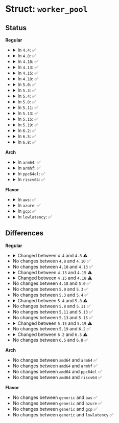 # Struct: <code>worker_pool</code>

## Status
<b>Regular</b>
<ul>
<li>
<details>
<summary>In <code>4.4</code>: ✅</summary>

```c
struct worker_pool {
    spinlock_t lock;
    int cpu;
    int node;
    int id;
    unsigned int flags;
    struct list_head worklist;
    int nr_workers;
    int nr_idle;
    struct list_head idle_list;
    struct timer_list idle_timer;
    struct timer_list mayday_timer;
    struct hlist_head busy_hash[64];
    struct mutex manager_arb;
    struct worker *manager;
    struct mutex attach_mutex;
    struct list_head workers;
    struct completion *detach_completion;
    struct ida worker_ida;
    struct workqueue_attrs *attrs;
    struct hlist_node hash_node;
    int refcnt;
    atomic_t nr_running;
    struct callback_head rcu;
};
```
</details>
</li>
<li>
<details>
<summary>In <code>4.8</code>: ✅</summary>

```c
struct worker_pool {
    spinlock_t lock;
    int cpu;
    int node;
    int id;
    unsigned int flags;
    long unsigned int watchdog_ts;
    struct list_head worklist;
    int nr_workers;
    int nr_idle;
    struct list_head idle_list;
    struct timer_list idle_timer;
    struct timer_list mayday_timer;
    struct hlist_head busy_hash[64];
    struct mutex manager_arb;
    struct worker *manager;
    struct mutex attach_mutex;
    struct list_head workers;
    struct completion *detach_completion;
    struct ida worker_ida;
    struct workqueue_attrs *attrs;
    struct hlist_node hash_node;
    int refcnt;
    atomic_t nr_running;
    struct callback_head rcu;
};
```
</details>
</li>
<li>
<details>
<summary>In <code>4.10</code>: ✅</summary>

```c
struct worker_pool {
    spinlock_t lock;
    int cpu;
    int node;
    int id;
    unsigned int flags;
    long unsigned int watchdog_ts;
    struct list_head worklist;
    int nr_workers;
    int nr_idle;
    struct list_head idle_list;
    struct timer_list idle_timer;
    struct timer_list mayday_timer;
    struct hlist_head busy_hash[64];
    struct mutex manager_arb;
    struct worker *manager;
    struct mutex attach_mutex;
    struct list_head workers;
    struct completion *detach_completion;
    struct ida worker_ida;
    struct workqueue_attrs *attrs;
    struct hlist_node hash_node;
    int refcnt;
    atomic_t nr_running;
    struct callback_head rcu;
};
```
</details>
</li>
<li>
<details>
<summary>In <code>4.13</code>: ✅</summary>

```c
struct worker_pool {
    spinlock_t lock;
    int cpu;
    int node;
    int id;
    unsigned int flags;
    long unsigned int watchdog_ts;
    struct list_head worklist;
    int nr_workers;
    int nr_idle;
    struct list_head idle_list;
    struct timer_list idle_timer;
    struct timer_list mayday_timer;
    struct hlist_head busy_hash[64];
    struct mutex manager_arb;
    struct worker *manager;
    struct mutex attach_mutex;
    struct list_head workers;
    struct completion *detach_completion;
    struct ida worker_ida;
    struct workqueue_attrs *attrs;
    struct hlist_node hash_node;
    int refcnt;
    atomic_t nr_running;
    struct callback_head rcu;
};
```
</details>
</li>
<li>
<details>
<summary>In <code>4.15</code>: ✅</summary>

```c
struct worker_pool {
    spinlock_t lock;
    int cpu;
    int node;
    int id;
    unsigned int flags;
    long unsigned int watchdog_ts;
    struct list_head worklist;
    int nr_workers;
    int nr_idle;
    struct list_head idle_list;
    struct timer_list idle_timer;
    struct timer_list mayday_timer;
    struct hlist_head busy_hash[64];
    struct worker *manager;
    struct mutex attach_mutex;
    struct list_head workers;
    struct completion *detach_completion;
    struct ida worker_ida;
    struct workqueue_attrs *attrs;
    struct hlist_node hash_node;
    int refcnt;
    atomic_t nr_running;
    struct callback_head rcu;
};
```
</details>
</li>
<li>
<details>
<summary>In <code>4.18</code>: ✅</summary>

```c
struct worker_pool {
    spinlock_t lock;
    int cpu;
    int node;
    int id;
    unsigned int flags;
    long unsigned int watchdog_ts;
    struct list_head worklist;
    int nr_workers;
    int nr_idle;
    struct list_head idle_list;
    struct timer_list idle_timer;
    struct timer_list mayday_timer;
    struct hlist_head busy_hash[64];
    struct worker *manager;
    struct list_head workers;
    struct completion *detach_completion;
    struct ida worker_ida;
    struct workqueue_attrs *attrs;
    struct hlist_node hash_node;
    int refcnt;
    atomic_t nr_running;
    struct callback_head rcu;
};
```
</details>
</li>
<li>
<details>
<summary>In <code>5.0</code>: ✅</summary>

```c
struct worker_pool {
    spinlock_t lock;
    int cpu;
    int node;
    int id;
    unsigned int flags;
    long unsigned int watchdog_ts;
    struct list_head worklist;
    int nr_workers;
    int nr_idle;
    struct list_head idle_list;
    struct timer_list idle_timer;
    struct timer_list mayday_timer;
    struct hlist_head busy_hash[64];
    struct worker *manager;
    struct list_head workers;
    struct completion *detach_completion;
    struct ida worker_ida;
    struct workqueue_attrs *attrs;
    struct hlist_node hash_node;
    int refcnt;
    atomic_t nr_running;
    struct callback_head rcu;
};
```
</details>
</li>
<li>
<details>
<summary>In <code>5.3</code>: ✅</summary>

```c
struct worker_pool {
    spinlock_t lock;
    int cpu;
    int node;
    int id;
    unsigned int flags;
    long unsigned int watchdog_ts;
    struct list_head worklist;
    int nr_workers;
    int nr_idle;
    struct list_head idle_list;
    struct timer_list idle_timer;
    struct timer_list mayday_timer;
    struct hlist_head busy_hash[64];
    struct worker *manager;
    struct list_head workers;
    struct completion *detach_completion;
    struct ida worker_ida;
    struct workqueue_attrs *attrs;
    struct hlist_node hash_node;
    int refcnt;
    atomic_t nr_running;
    struct callback_head rcu;
};
```
</details>
</li>
<li>
<details>
<summary>In <code>5.4</code>: ✅</summary>

```c
struct worker_pool {
    spinlock_t lock;
    int cpu;
    int node;
    int id;
    unsigned int flags;
    long unsigned int watchdog_ts;
    struct list_head worklist;
    int nr_workers;
    int nr_idle;
    struct list_head idle_list;
    struct timer_list idle_timer;
    struct timer_list mayday_timer;
    struct hlist_head busy_hash[64];
    struct worker *manager;
    struct list_head workers;
    struct completion *detach_completion;
    struct ida worker_ida;
    struct workqueue_attrs *attrs;
    struct hlist_node hash_node;
    int refcnt;
    atomic_t nr_running;
    struct callback_head rcu;
};
```
</details>
</li>
<li>
<details>
<summary>In <code>5.8</code>: ✅</summary>

```c
struct worker_pool {
    raw_spinlock_t lock;
    int cpu;
    int node;
    int id;
    unsigned int flags;
    long unsigned int watchdog_ts;
    struct list_head worklist;
    int nr_workers;
    int nr_idle;
    struct list_head idle_list;
    struct timer_list idle_timer;
    struct timer_list mayday_timer;
    struct hlist_head busy_hash[64];
    struct worker *manager;
    struct list_head workers;
    struct completion *detach_completion;
    struct ida worker_ida;
    struct workqueue_attrs *attrs;
    struct hlist_node hash_node;
    int refcnt;
    atomic_t nr_running;
    struct callback_head rcu;
};
```
</details>
</li>
<li>
<details>
<summary>In <code>5.11</code>: ✅</summary>

```c
struct worker_pool {
    raw_spinlock_t lock;
    int cpu;
    int node;
    int id;
    unsigned int flags;
    long unsigned int watchdog_ts;
    struct list_head worklist;
    int nr_workers;
    int nr_idle;
    struct list_head idle_list;
    struct timer_list idle_timer;
    struct timer_list mayday_timer;
    struct hlist_head busy_hash[64];
    struct worker *manager;
    struct list_head workers;
    struct completion *detach_completion;
    struct ida worker_ida;
    struct workqueue_attrs *attrs;
    struct hlist_node hash_node;
    int refcnt;
    atomic_t nr_running;
    struct callback_head rcu;
};
```
</details>
</li>
<li>
<details>
<summary>In <code>5.13</code>: ✅</summary>

```c
struct worker_pool {
    raw_spinlock_t lock;
    int cpu;
    int node;
    int id;
    unsigned int flags;
    long unsigned int watchdog_ts;
    struct list_head worklist;
    int nr_workers;
    int nr_idle;
    struct list_head idle_list;
    struct timer_list idle_timer;
    struct timer_list mayday_timer;
    struct hlist_head busy_hash[64];
    struct worker *manager;
    struct list_head workers;
    struct completion *detach_completion;
    struct ida worker_ida;
    struct workqueue_attrs *attrs;
    struct hlist_node hash_node;
    int refcnt;
    atomic_t nr_running;
    struct callback_head rcu;
};
```
</details>
</li>
<li>
<details>
<summary>In <code>5.15</code>: ✅</summary>

```c
struct worker_pool {
    raw_spinlock_t lock;
    int cpu;
    int node;
    int id;
    unsigned int flags;
    long unsigned int watchdog_ts;
    struct list_head worklist;
    int nr_workers;
    int nr_idle;
    struct list_head idle_list;
    struct timer_list idle_timer;
    struct timer_list mayday_timer;
    struct hlist_head busy_hash[64];
    struct worker *manager;
    struct list_head workers;
    struct completion *detach_completion;
    struct ida worker_ida;
    struct workqueue_attrs *attrs;
    struct hlist_node hash_node;
    int refcnt;
    atomic_t nr_running;
    struct callback_head rcu;
};
```
</details>
</li>
<li>
<details>
<summary>In <code>5.19</code>: ✅</summary>

```c
struct worker_pool {
    raw_spinlock_t lock;
    int cpu;
    int node;
    int id;
    unsigned int flags;
    long unsigned int watchdog_ts;
    int nr_running;
    struct list_head worklist;
    int nr_workers;
    int nr_idle;
    struct list_head idle_list;
    struct timer_list idle_timer;
    struct timer_list mayday_timer;
    struct hlist_head busy_hash[64];
    struct worker *manager;
    struct list_head workers;
    struct completion *detach_completion;
    struct ida worker_ida;
    struct workqueue_attrs *attrs;
    struct hlist_node hash_node;
    int refcnt;
    struct callback_head rcu;
};
```
</details>
</li>
<li>
<details>
<summary>In <code>6.2</code>: ✅</summary>

```c
struct worker_pool {
    raw_spinlock_t lock;
    int cpu;
    int node;
    int id;
    unsigned int flags;
    long unsigned int watchdog_ts;
    int nr_running;
    struct list_head worklist;
    int nr_workers;
    int nr_idle;
    struct list_head idle_list;
    struct timer_list idle_timer;
    struct timer_list mayday_timer;
    struct hlist_head busy_hash[64];
    struct worker *manager;
    struct list_head workers;
    struct completion *detach_completion;
    struct ida worker_ida;
    struct workqueue_attrs *attrs;
    struct hlist_node hash_node;
    int refcnt;
    struct callback_head rcu;
};
```
</details>
</li>
<li>
<details>
<summary>In <code>6.5</code>: ✅</summary>

```c
struct worker_pool {
    raw_spinlock_t lock;
    int cpu;
    int node;
    int id;
    unsigned int flags;
    long unsigned int watchdog_ts;
    bool cpu_stall;
    int nr_running;
    struct list_head worklist;
    int nr_workers;
    int nr_idle;
    struct list_head idle_list;
    struct timer_list idle_timer;
    struct work_struct idle_cull_work;
    struct timer_list mayday_timer;
    struct hlist_head busy_hash[64];
    struct worker *manager;
    struct list_head workers;
    struct list_head dying_workers;
    struct completion *detach_completion;
    struct ida worker_ida;
    struct workqueue_attrs *attrs;
    struct hlist_node hash_node;
    int refcnt;
    struct callback_head rcu;
};
```
</details>
</li>
<li>
<details>
<summary>In <code>6.8</code>: ✅</summary>

```c
struct worker_pool {
    raw_spinlock_t lock;
    int cpu;
    int node;
    int id;
    unsigned int flags;
    long unsigned int watchdog_ts;
    bool cpu_stall;
    int nr_running;
    struct list_head worklist;
    int nr_workers;
    int nr_idle;
    struct list_head idle_list;
    struct timer_list idle_timer;
    struct work_struct idle_cull_work;
    struct timer_list mayday_timer;
    struct hlist_head busy_hash[64];
    struct worker *manager;
    struct list_head workers;
    struct list_head dying_workers;
    struct completion *detach_completion;
    struct ida worker_ida;
    struct workqueue_attrs *attrs;
    struct hlist_node hash_node;
    int refcnt;
    struct callback_head rcu;
};
```
</details>
</li>
</ul>
<b>Arch</b>
<ul>
<li>
<details>
<summary>In <code>arm64</code>: ✅</summary>

```c
struct worker_pool {
    spinlock_t lock;
    int cpu;
    int node;
    int id;
    unsigned int flags;
    long unsigned int watchdog_ts;
    struct list_head worklist;
    int nr_workers;
    int nr_idle;
    struct list_head idle_list;
    struct timer_list idle_timer;
    struct timer_list mayday_timer;
    struct hlist_head busy_hash[64];
    struct worker *manager;
    struct list_head workers;
    struct completion *detach_completion;
    struct ida worker_ida;
    struct workqueue_attrs *attrs;
    struct hlist_node hash_node;
    int refcnt;
    atomic_t nr_running;
    struct callback_head rcu;
};
```
</details>
</li>
<li>
<details>
<summary>In <code>armhf</code>: ✅</summary>

```c
struct worker_pool {
    spinlock_t lock;
    int cpu;
    int node;
    int id;
    unsigned int flags;
    long unsigned int watchdog_ts;
    struct list_head worklist;
    int nr_workers;
    int nr_idle;
    struct list_head idle_list;
    struct timer_list idle_timer;
    struct timer_list mayday_timer;
    struct hlist_head busy_hash[64];
    struct worker *manager;
    struct list_head workers;
    struct completion *detach_completion;
    struct ida worker_ida;
    struct workqueue_attrs *attrs;
    struct hlist_node hash_node;
    int refcnt;
    atomic_t nr_running;
    struct callback_head rcu;
};
```
</details>
</li>
<li>
<details>
<summary>In <code>ppc64el</code>: ✅</summary>

```c
struct worker_pool {
    spinlock_t lock;
    int cpu;
    int node;
    int id;
    unsigned int flags;
    long unsigned int watchdog_ts;
    struct list_head worklist;
    int nr_workers;
    int nr_idle;
    struct list_head idle_list;
    struct timer_list idle_timer;
    struct timer_list mayday_timer;
    struct hlist_head busy_hash[64];
    struct worker *manager;
    struct list_head workers;
    struct completion *detach_completion;
    struct ida worker_ida;
    struct workqueue_attrs *attrs;
    struct hlist_node hash_node;
    int refcnt;
    atomic_t nr_running;
    struct callback_head rcu;
};
```
</details>
</li>
<li>
<details>
<summary>In <code>riscv64</code>: ✅</summary>

```c
struct worker_pool {
    spinlock_t lock;
    int cpu;
    int node;
    int id;
    unsigned int flags;
    long unsigned int watchdog_ts;
    struct list_head worklist;
    int nr_workers;
    int nr_idle;
    struct list_head idle_list;
    struct timer_list idle_timer;
    struct timer_list mayday_timer;
    struct hlist_head busy_hash[64];
    struct worker *manager;
    struct list_head workers;
    struct completion *detach_completion;
    struct ida worker_ida;
    struct workqueue_attrs *attrs;
    struct hlist_node hash_node;
    int refcnt;
    atomic_t nr_running;
    struct callback_head rcu;
};
```
</details>
</li>
</ul>
<b>Flavor</b>
<ul>
<li>
<details>
<summary>In <code>aws</code>: ✅</summary>

```c
struct worker_pool {
    spinlock_t lock;
    int cpu;
    int node;
    int id;
    unsigned int flags;
    long unsigned int watchdog_ts;
    struct list_head worklist;
    int nr_workers;
    int nr_idle;
    struct list_head idle_list;
    struct timer_list idle_timer;
    struct timer_list mayday_timer;
    struct hlist_head busy_hash[64];
    struct worker *manager;
    struct list_head workers;
    struct completion *detach_completion;
    struct ida worker_ida;
    struct workqueue_attrs *attrs;
    struct hlist_node hash_node;
    int refcnt;
    atomic_t nr_running;
    struct callback_head rcu;
};
```
</details>
</li>
<li>
<details>
<summary>In <code>azure</code>: ✅</summary>

```c
struct worker_pool {
    spinlock_t lock;
    int cpu;
    int node;
    int id;
    unsigned int flags;
    long unsigned int watchdog_ts;
    struct list_head worklist;
    int nr_workers;
    int nr_idle;
    struct list_head idle_list;
    struct timer_list idle_timer;
    struct timer_list mayday_timer;
    struct hlist_head busy_hash[64];
    struct worker *manager;
    struct list_head workers;
    struct completion *detach_completion;
    struct ida worker_ida;
    struct workqueue_attrs *attrs;
    struct hlist_node hash_node;
    int refcnt;
    atomic_t nr_running;
    struct callback_head rcu;
};
```
</details>
</li>
<li>
<details>
<summary>In <code>gcp</code>: ✅</summary>

```c
struct worker_pool {
    spinlock_t lock;
    int cpu;
    int node;
    int id;
    unsigned int flags;
    long unsigned int watchdog_ts;
    struct list_head worklist;
    int nr_workers;
    int nr_idle;
    struct list_head idle_list;
    struct timer_list idle_timer;
    struct timer_list mayday_timer;
    struct hlist_head busy_hash[64];
    struct worker *manager;
    struct list_head workers;
    struct completion *detach_completion;
    struct ida worker_ida;
    struct workqueue_attrs *attrs;
    struct hlist_node hash_node;
    int refcnt;
    atomic_t nr_running;
    struct callback_head rcu;
};
```
</details>
</li>
<li>
<details>
<summary>In <code>lowlatency</code>: ✅</summary>

```c
struct worker_pool {
    spinlock_t lock;
    int cpu;
    int node;
    int id;
    unsigned int flags;
    long unsigned int watchdog_ts;
    struct list_head worklist;
    int nr_workers;
    int nr_idle;
    struct list_head idle_list;
    struct timer_list idle_timer;
    struct timer_list mayday_timer;
    struct hlist_head busy_hash[64];
    struct worker *manager;
    struct list_head workers;
    struct completion *detach_completion;
    struct ida worker_ida;
    struct workqueue_attrs *attrs;
    struct hlist_node hash_node;
    int refcnt;
    atomic_t nr_running;
    struct callback_head rcu;
};
```
</details>
</li>
</ul>

## Differences
<b>Regular</b>
<ul>
<li>
<details>
<summary>Changed between <code>4.4</code> and <code>4.8</code> ⚠️</summary>
<ul>
<li>
<b>Field added. </b>
<code>long unsigned int watchdog_ts</code>
</li>
</ul>
</details>
</li>
<li>
No changes between <code>4.8</code> and <code>4.10</code> ✅
</li>
<li>
No changes between <code>4.10</code> and <code>4.13</code> ✅
</li>
<li>
<details>
<summary>Changed between <code>4.13</code> and <code>4.15</code> ⚠️</summary>
<ul>
<li>
<b>Field removed. </b>
<code>struct mutex manager_arb</code>
</li>
</ul>
</details>
</li>
<li>
<details>
<summary>Changed between <code>4.15</code> and <code>4.18</code> ⚠️</summary>
<ul>
<li>
<b>Field removed. </b>
<code>struct mutex attach_mutex</code>
</li>
</ul>
</details>
</li>
<li>
No changes between <code>4.18</code> and <code>5.0</code> ✅
</li>
<li>
No changes between <code>5.0</code> and <code>5.3</code> ✅
</li>
<li>
No changes between <code>5.3</code> and <code>5.4</code> ✅
</li>
<li>
<details>
<summary>Changed between <code>5.4</code> and <code>5.8</code> ⚠️</summary>
<ul>
<li>
<b>Field type changed. </b>
<code>spinlock_t lock</code> ➡️ <code>raw_spinlock_t lock</code>
</li>
</ul>
</details>
</li>
<li>
No changes between <code>5.8</code> and <code>5.11</code> ✅
</li>
<li>
No changes between <code>5.11</code> and <code>5.13</code> ✅
</li>
<li>
No changes between <code>5.13</code> and <code>5.15</code> ✅
</li>
<li>
<details>
<summary>Changed between <code>5.15</code> and <code>5.19</code> ⚠️</summary>
<ul>
<li>
<b>Field type changed. </b>
<code>atomic_t nr_running</code> ➡️ <code>int nr_running</code>
</li>
</ul>
</details>
</li>
<li>
No changes between <code>5.19</code> and <code>6.2</code> ✅
</li>
<li>
<details>
<summary>Changed between <code>6.2</code> and <code>6.5</code> ⚠️</summary>
<ul>
<li>
<b>Field added. </b>
<code>bool cpu_stall</code>
</li>
<li>
<b>Field added. </b>
<code>struct work_struct idle_cull_work</code>
</li>
<li>
<b>Field added. </b>
<code>struct list_head dying_workers</code>
</li>
</ul>
</details>
</li>
<li>
No changes between <code>6.5</code> and <code>6.8</code> ✅
</li>
</ul>
<b>Arch</b>
<ul>
<li>
No changes between <code>amd64</code> and <code>arm64</code> ✅
</li>
<li>
No changes between <code>amd64</code> and <code>armhf</code> ✅
</li>
<li>
No changes between <code>amd64</code> and <code>ppc64el</code> ✅
</li>
<li>
No changes between <code>amd64</code> and <code>riscv64</code> ✅
</li>
</ul>
<b>Flavor</b>
<ul>
<li>
No changes between <code>generic</code> and <code>aws</code> ✅
</li>
<li>
No changes between <code>generic</code> and <code>azure</code> ✅
</li>
<li>
No changes between <code>generic</code> and <code>gcp</code> ✅
</li>
<li>
No changes between <code>generic</code> and <code>lowlatency</code> ✅
</li>
</ul>
